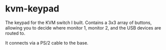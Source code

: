 # kvm-keypad
The keypad for the KVM switch I built. Contains a 3x3 array of buttons, allowing you to decide where monitor 1, monitor 2, and the USB devices are routed to.

It connects via a PS/2 cable to the base.